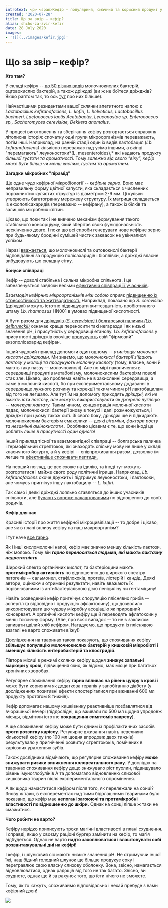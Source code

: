 ```yaml
---
introtext: <p> <span>Кефір – популярний, смачний та корисний продукт у нашому раціоні. </span><span>І візуально, а часом і на смак він в дечому, схожий із іншими кисломолочними напоями. Та з мікробіологічної точки зору кефір – без перебільшення справді унікальний продукт. </span><span>Все тому, що у виробництві кефіру залучені до півсотні різновидів мікроорганізмів, у той час коли, наприклад, над створенням йогурту трудяться лише термофільний стрептокок та болгарська паличка.</span></p>
created: '2020-07-28'
title: Що за звір – кефір?
alias: shcho-za-zvir-kefir
date: 28 July 2020
images:
- '![](../images/kefir.jpg)'
---
```


# Що за звір – кефір?

**Хто там?**

У складі кефіру -- [до 50 різних видів](https://www.ncbi.nlm.nih.gov/pmc/articles/PMC7074874/) молочнокислих бактерій, оцтовокислих бактерій, а також дріжджі (ви ж не боїтеся дріжджів? Якщо раптом так, то ось [тут](komu-naspravdi-potriben-bezdrizhdzhovyi-khlib.html) про них більше).

Найчастішими резидентами вашої склянки апетитного напою є *Lactobacillus kefiranofaciens, L. kefiri, L. helveticus, Lactobacillus buchneri, Lactococcus lactis Acetobacter, Leuconostoc sp. Enterococcus sp., Sacharomyces cerevisiae, Dekkera anomalus.*

У процесі виготовлення та зберігання кефіру розгортається справжня літописна історія: спочатку одні групи мікроорганізмів переважають, потім інші. Наприклад, на ранній стадії один із видів лактобацил (*Lb. kefiranofaciens)* кількісно переважає над усіма іншими, а вкінці "перемагають" леуконостоки*(L. mesenteroides),* які надають продукту *більшої густоти та ароматності.* Тому *залежно від свого "віку", кефір може бути більш чи менш кислим, густим та ароматним.*

**Загадки мікробних "пірамід"**

Ще одне чудо кефірної мікробіології -- *кефірне зерно*. Воно має неправильну форму цвітної капусти, яка складається з численних порожнистих кулястих структур із діаметром 2-9 мм. Ці кульки утворюють багатогранну мережеву структуру. Їх матриця складається із екзополісахаридів (переважно -- кефірану), а також із білків та залишків мікробних клітин.

Цікаво, що поки так і не вивчено механізм формування такого стабільного консорціуму, який зберігає свою функціональність нескінченно довго. І поки що всі спроби генерувати нове кефірне зерно при будь-якому бродінні сумішей чистих заквасок не увінчалися успіхом.

Наразі [вважається](https://onlinelibrary.wiley.com/doi/abs/10.1111/1471-0307.12473), що молочнокислі та оцтовокислі бактерії відповідальні за продукцію полісахаридів і біоплівки, а дріжджі власне вибудовують цю складну сітку.

**Бонуси співпраці**

Кефір -- доволі стабільна і сильна мікробна спільнота. І це забезпечується завдяки вельми [ефективній співпраці її учасників](https://www.ncbi.nlm.nih.gov/pmc/articles/PMC7074874/).

*Взаємодія кефірних мікроорганізмів між собою* сприяє [підвищенню їх стресостійкості та життєздатності.](https://www.ncbi.nlm.nih.gov/pubmed/25846337/) Наприклад, показано що *S. cerevisiae* (дріжджі) можуть істотно підвищувати життєздатність пробіотичного штаму *Lb. rhamnosus* HN001 в умовах підвищеної кислотності.

А бути разом для [дріжджів (*S. cerevisiae)* і болгарської палички *(Lb. delbrueckii)*](https://www.ncbi.nlm.nih.gov/pubmed/23872557/) означає краще переносити такі негаразди і як низькі значення рН, і присутність у середовищі етанолу. *Lb. kefiranofaciens* у присутності дріжджів охочіше [продукують](https://www.ncbi.nlm.nih.gov/pubmed/16233522/) свій "фірмовий" екзополісахарид кефіран.

Інший чудовий приклад допомоги один одному -- *утилізація молочної кислоти дріжджами*. Ми знаємо, що *молочнокислі бактерії з'їдають лактозу у молоці та продукують молочну кислоту* (тому, власне, вони й мають таку назву -- молочнокислі). Але по мірі накопичення в середовищі продуктів метаболізму, молочнокислим бактеріям поволі стає зле. Цікаво, що проблема навіть не в закисленні середовища, а саме в молочній кислоті, бо при експериментальному додаванні в середовище лужного розчину та корекції таким чином рН лактобацилам від того не легшало. Але тут їм на допомогу приходять *дріжджі, які не вміють їсти лактозу, але можуть використовувати як джерело вуглецю -- молекули лактату.* Таким чином, концентрація молочної кислоти падає, молочнокислі бактерії знову в тонусі і далі розмножуються, і дріжджі при цьому також ситі. Зі свого боку, дріжджі ще й підкидають молочнокислим бактеріям смаколики -- деякі *вітаміни, фактори росту та незамінні амінокислоти* . Особливо цікавим є те, що вони іноді це роблять *лише в присутності один одного!*

Інший приклад тісної та взаємовигідної співпраці -- болгарська паличка і термофільний стрептокок, які знаходять спільну мову не лише у складі класичного йогурту, а й у кефірі -- співпроживання разом, дозволяє їм легше та [ефективніше споживати пептиди.](https://www.ncbi.nlm.nih.gov/pubmed/20078865/)

На перший погляд, це все схоже на ідилію, та іноді тут можуть розгортатися і майже свого роду політичні ігрища. Наприклад, *Lb. kefiranofaciens* охоче дружить і підтримує леуконостоки, і лактококи, але чомусь пригнічує іншу лактобацилу -- *L. kefiri.*

Так само і деякі дріжджі лояльно ставляться до інших учасників спільноти, але [бувають вороже налаштованими](https://www.ncbi.nlm.nih.gov/pmc/articles/PMC7074874/) по відношенню до своїх родичів.

**Кефір для нас**

Красиві історії про життя кефірної мікроцивілізації -- то добре і цікаво, але як в плані впливу кефіру на наш макроорганізм?

І тут наче [все гарно](https://www.ncbi.nlm.nih.gov/pubmed/28222814).

Як і інші кисломолочні напої, кефір має значно меншу кількість лактози, ніж молоко. Тому він ***гарно переноситься людьми, які мають лактазну недостатність***.

Широкий спектр органічних кислот, та бактеріоцини мають **протимікробну активність** по відношенню до широкого спектру патогенів -- сальмонел, стафілококів, протеїв, лістерій і кандід. Деякі автори, оцінюючи отримані результати, навіть вважають їх порівнюваними із антибактеріальною дією пеніциліну чи гентаміцину!

Навіть розведений кефір пригнічує споруляцію пліснявих грибів -- аспергіл (а відповідно і продукцію афлактосину), що дозволило використовувати цю чудову мікробну асоціацію як природний консервант. А органічні кислоти кефіру ще й переводять афлатоксин у менш токсичну форму. (Але, про всяк випадок -- то не є закликом запивати цвілий хліб кефіром. Нагадуємо, що продукти із пліснявою взагалі не варто споживати в їжу!)

Дослідження на тваринах також показують, що споживання кефіру **збільшує популяцію молочнокислих бактерій у кишковій мікробіоті і зменшує кількість ентеробактерій та клостридій**.

Півтора місяці в режимі склянки кефіру щодня **знижує запальні маркери у крові,** підвищення яких, як відомо, має місце при багатьох хронічних хворобах.

Регулярне споживання кефіру **гарно впливає на рівень цукру в крові** і може бути корисним як додаткова терапія у запобіганню діабету (у дослідженнях позитивні ефекти спостерігалися при вживанні 600 мл продукту протягом 8 тижнів).

Кефір допомагає нашому кишківнику реактивніше позбавлятися від вчорашньої вечері (піддослідні, що вживали по 500 мл щодня упродовж місяця, відмітили істотне **покращення симптомів закрепу**).

А ще споживання кефіру може бути одним із профілактичних засобів **проти розвитку карієсу**. Регулярне вживання навіть невеликих кількостей кефіру (по 100 мл щодня впродовж двох тижнів) результувало у пригніченні розвитку стрептококів, помічених в каріозних ураженнях зубів.

Також дослідники відмічають, що регулярне споживання кефіру **може знижувати ризики виникнення колореатального раку**. У дослідах на тваринах споживання кефіру дещо знижувало ріст пухлин, підвищувало рівень імуноглобулінів А та допомагало відновленню слизової кишківника тварин після експериментального опромінення.   

А як щодо намаститися кефіром після того, як перележали на сонці? Знову ж таки, в експерементах над тими бідолашними тваринами було показано, що кефір має **непогані загоюючі та протимікробні властивості по відношенню до шкіри.** Однак на сонці ліпше ж таки не смажитися.

**Чого робити не варто?**

Кефіру нерідко приписують трохи магічні властивості в плані схуднення. І справді, якщо у своєму раціоні бургер замінити на кефір, то магія відбудеться. Однак не варто **надто захоплюватися і влаштовувати собі розвантажувальні дні на кефірі!**

І кефір, і шлунковий сік мають низьке значення рН. Не отримуючи іншої їжі, наш бідний голодний шлунок ще більше продукує соку і перетравлює свою власну слизову оболонку. Вона, звісно, намагається відновлюватися, однак радощів від того не так багато. Звісно, ви схуднете, однак ще й за рахунок того, що їсти нічого не зможете.

Тому, як то кажуть, споживаймо відповідально і нехай пребуде з вами кефірний дзен!

![](../images/kefir.jpg)
